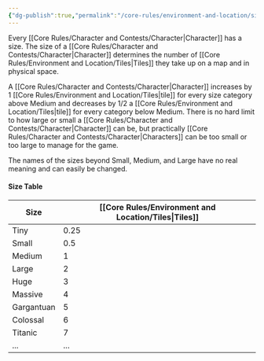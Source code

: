 ```yaml
---
{"dg-publish":true,"permalink":"/core-rules/environment-and-location/sizes/"}
---
```


Every [[Core Rules/Character and Contests/Character\|Character]] has a size. The size of a [[Core Rules/Character and Contests/Character\|Character]] determines the number of [[Core Rules/Environment and Location/Tiles\|Tiles]] they take up on a map and in physical space.

A [[Core Rules/Character and Contests/Character\|Character]] increases by 1 [[Core Rules/Environment and Location/Tiles\|tile]] for every size category above Medium and decreases by 1/2 a [[Core Rules/Environment and Location/Tiles\|tile]] for every category below Medium. There is no hard limit to how large or small a [[Core Rules/Character and Contests/Character\|Character]] can be, but practically [[Core Rules/Character and Contests/Character\|Characters]] can be too small or too large to manage for the game.

The names of the sizes beyond Small, Medium, and Large have no real meaning and can easily be changed.
#### Size Table
| Size | [[Core Rules/Environment and Location/Tiles\|Tiles]] |
| ---- | ---- |
| Tiny | 0.25 |
| Small | 0.5 |
| Medium | 1 |
| Large | 2 |
| Huge | 3 |
| Massive | 4 |
| Gargantuan | 5 |
| Colossal | 6 |
| Titanic | 7 |
| ... | ... |
